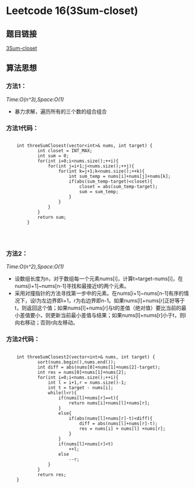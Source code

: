 # Leetcode 16(3Sum-closet)

## 题目链接
[3Sum-closet](https://leetcode-cn.com/classic/problems/3sum-closest/description/)

## 算法思想

### 方法1：
*Time:O(n^3),Space:O(1)*

- 暴力求解，遍历所有的三个数的组合组合

### 方法1代码：
```
	
	int threeSumClosest(vector<int>& nums, int target) {
	        int closet = INT_MAX;
	        int sum = 0;
	        for(int i=0;i<nums.size();++i){
	            for(int j=i+1;j<nums.size();++j){
	                for(int k=j+1;k<nums.size();++k){
	                    int sum_temp = nums[i]+nums[j]+nums[k];
	                    if(abs(sum_temp-target)<closet){
	                        closet = abs(sum_temp-target);
	                        sum = sum_temp;
	                    }
	                }
	            }
	        }
	        return sum;
	    }

	


```
### 方法2：
*Time:O(n^2),Space:O(1)*

- 设数组长度为n，对于数组每一个元素nums[i]，计算t=target-nums[i]，在nums[i+1]~nums[n-1]寻找和最接近t的两个元素。
- 采用对撞指针的方法寻找第一步中的元素。在nums[i+1]~nums[n-1]有序的情况下，设l为左边界即i+1，r为右边界即n-1。如果nums[l]+nums[r]正好等于t，则返回这个值；如果nums[l]+nums[r]与t的差值（绝对值）要比当前的最小差值要小，则更新当前最小差值与结果；如果nums[l]+nums[r]小于t，则l向右移动；否则r向左移动。

### 方法2代码：

```

	int threeSumClosest2(vector<int>& nums, int target) {
	        sort(nums.begin(),nums.end());
	        int diff = abs(nums[0]+nums[1]+nums[2]-target);
	        int res = nums[0]+nums[1]+nums[2];
	        for(int i=0;i<nums.size();++i){
	            int l = i+1,r = nums.size()-1;
	            int t = target - nums[i];
	            while(l<r){
	                if(nums[l]+nums[r]==t){
	                    return nums[i]+nums[l]+nums[r];
	                }
	                else{
	                    if(abs(nums[l]+nums[r]-t)<diff){
	                        diff = abs(nums[l]+nums[r]-t);
	                        res = nums[i] + nums[l] +nums[r];
	                    }
	                }
	                if(nums[l]+nums[r]<t)
	                    ++l;
	                else
	                    --r;
	            }
	        }
	        return res;
    }



```

